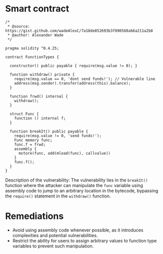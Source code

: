# Smart contract

```solidity
/*
 * @source: https://gist.github.com/wadeAlexC/7a18de852693b3f890560ab6a211a2b8
 * @author: Alexander Wade
 */

pragma solidity ^0.4.25;

contract FunctionTypes {

  constructor() public payable { require(msg.value != 0); }

  function withdraw() private {
    require(msg.value == 0, 'dont send funds!'); // Vulnerable line
    address(msg.sender).transfer(address(this).balance);
  }

  function frwd() internal { 
    withdraw(); 
  }

  struct Func { 
    function () internal f; 
  }

  function breakIt() public payable {
    require(msg.value != 0, 'send funds!');
    Func memory func;
    func.f = frwd;
    assembly { 
      mstore(func, add(mload(func), callvalue))
    }
    func.f();
  }
}
```

Description of the vulnerability: The vulnerability lies in the `breakIt()` function where the attacker can manipulate the `func` variable using assembly code to jump to an arbitrary location in the bytecode, bypassing the `require()` statement in the `withdraw()` function.

# Remediations

- Avoid using assembly code whenever possible, as it introduces complexities and potential vulnerabilities.
- Restrict the ability for users to assign arbitrary values to function type variables to prevent such manipulation.